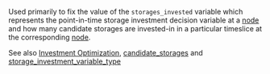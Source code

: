 Used primarily to fix the value of the `storages_invested` variable which represents the point-in-time storage investment decision variable at a [node](@ref) and how many candidate storages are invested-in in a particular timeslice at the corresponding [node](@ref).

See also [Investment Optimization](@ref), [candidate\_storages](@ref) and [storage\_investment\_variable\_type](@ref)
